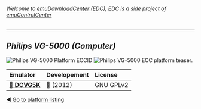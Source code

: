 ###### Welcome to [emuDownloadCenter (EDC)](https://github.com/PhoenixInteractiveNL/emuDownloadCenter/wiki/), EDC is a side project of [emuControlCenter](https://github.com/PhoenixInteractiveNL/emuControlCenter/wiki/)
***
## _Philips VG-5000 (Computer)_
![](https://raw.githubusercontent.com/wiki/PhoenixInteractiveNL/emuDownloadCenter/images_platform/ecc_vg5000_cell.png "Philips VG-5000 Platform ECCID")
![](https://raw.githubusercontent.com/wiki/PhoenixInteractiveNL/emuDownloadCenter/images_platform/ecc_vg5000_teaser.png "Philips VG-5000 ECC platform teaser.")

| Emulator | Developement | License |
|:---------|:-------------|:--------|
| [:file_folder: **DCVG5K**](https://github.com/PhoenixInteractiveNL/emuDownloadCenter/wiki/Emulator-dcvg5k#menu) | :red_circle: (2012) | GNU GPLv2 |

[:arrow_backward: Go to platform listing](https://github.com/PhoenixInteractiveNL/emuDownloadCenter/wiki/EDC-Platform-List)
